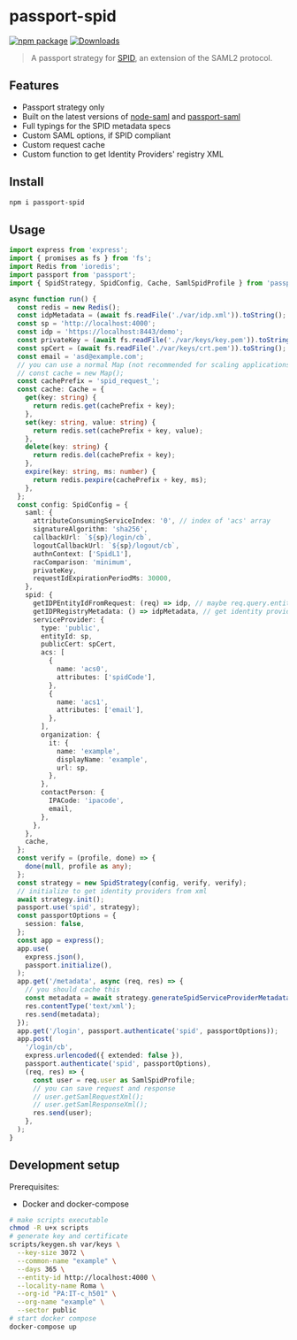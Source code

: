 # passport-spid

[![npm package][npm-img]][npm-url]
[![Downloads][downloads-img]][downloads-url]

> A passport strategy for [SPID](https://developers.italia.it/it/spid/), an extension of the SAML2 protocol.

## Features

- Passport strategy only
- Built on the latest versions of [node-saml](https://github.com/node-saml/node-saml) and [passport-saml](https://github.com/node-saml/passport-saml)
- Full typings for the SPID metadata specs
- Custom SAML options, if SPID compliant
- Custom request cache
- Custom function to get Identity Providers' registry XML

## Install

```bash
npm i passport-spid
```

## Usage

```typescript
import express from 'express';
import { promises as fs } from 'fs';
import Redis from 'ioredis';
import passport from 'passport';
import { SpidStrategy, SpidConfig, Cache, SamlSpidProfile } from 'passport-spid';

async function run() {
  const redis = new Redis();
  const idpMetadata = (await fs.readFile('./var/idp.xml')).toString();
  const sp = 'http://localhost:4000';
  const idp = 'https://localhost:8443/demo';
  const privateKey = (await fs.readFile('./var/keys/key.pem')).toString();
  const spCert = (await fs.readFile('./var/keys/crt.pem')).toString();
  const email = 'asd@example.com';
  // you can use a normal Map (not recommended for scaling applications)
  // const cache = new Map();
  const cachePrefix = 'spid_request_';
  const cache: Cache = {
    get(key: string) {
      return redis.get(cachePrefix + key);
    },
    set(key: string, value: string) {
      return redis.set(cachePrefix + key, value);
    },
    delete(key: string) {
      return redis.del(cachePrefix + key);
    },
    expire(key: string, ms: number) {
      return redis.pexpire(cachePrefix + key, ms);
    },
  };
  const config: SpidConfig = {
    saml: {
      attributeConsumingServiceIndex: '0', // index of 'acs' array
      signatureAlgorithm: 'sha256',
      callbackUrl: `${sp}/login/cb`,
      logoutCallbackUrl: `${sp}/logout/cb`,
      authnContext: ['SpidL1'],
      racComparison: 'minimum',
      privateKey,
      requestIdExpirationPeriodMs: 30000,
    },
    spid: {
      getIDPEntityIdFromRequest: (req) => idp, // maybe req.query.entityId in production
      getIDPRegistryMetadata: () => idpMetadata, // get identity providers registry metadata xml however you like
      serviceProvider: {
        type: 'public',
        entityId: sp,
        publicCert: spCert,
        acs: [
          {
            name: 'acs0',
            attributes: ['spidCode'],
          },
          {
            name: 'acs1',
            attributes: ['email'],
          },
        ],
        organization: {
          it: {
            name: 'example',
            displayName: 'example',
            url: sp,
          },
        },
        contactPerson: {
          IPACode: 'ipacode',
          email,
        },
      },
    },
    cache,
  };
  const verify = (profile, done) => {
    done(null, profile as any);
  };
  const strategy = new SpidStrategy(config, verify, verify);
  // initialize to get identity providers from xml
  await strategy.init();
  passport.use('spid', strategy);
  const passportOptions = {
    session: false,
  };
  const app = express();
  app.use(
    express.json(),
    passport.initialize(),
  );
  app.get('/metadata', async (req, res) => {
    // you should cache this
    const metadata = await strategy.generateSpidServiceProviderMetadata();
    res.contentType('text/xml');
    res.send(metadata);
  });
  app.get('/login', passport.authenticate('spid', passportOptions));
  app.post(
    '/login/cb',
    express.urlencoded({ extended: false }),
    passport.authenticate('spid', passportOptions),
    (req, res) => {
      const user = req.user as SamlSpidProfile;
      // you can save request and response
      // user.getSamlRequestXml();
      // user.getSamlResponseXml();
      res.send(user);
    },
  );
}
```

## Development setup

Prerequisites:

- Docker and docker-compose

```sh
# make scripts executable
chmod -R u+x scripts
# generate key and certificate
scripts/keygen.sh var/keys \
  --key-size 3072 \
  --common-name "example" \
  --days 365 \
  --entity-id http://localhost:4000 \
  --locality-name Roma \
  --org-id "PA:IT-c_h501" \
  --org-name "example" \
  --sector public
# start docker compose
docker-compose up
```

[downloads-img]:https://img.shields.io/npm/dt/passport-spid
[downloads-url]:https://www.npmtrends.com/passport-spid
[npm-img]:https://img.shields.io/npm/v/passport-spid
[npm-url]:https://www.npmjs.com/package/passport-spid
